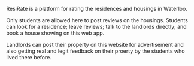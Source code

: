 ResiRate is a platform for rating the residences and housings in Waterloo.

Only students are allowed here to post reviews on the housings. Students can look for a residence; leave reviews; talk to the landlords directly; and book a house showing on this web app.

Landlords can post their property on this website for advertisement and also getting real and legit feedback on their proerty by the students who lived there before.


